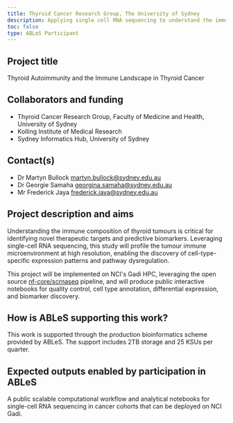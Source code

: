 ```yaml
---
title: Thyroid Cancer Research Group, The University of Sydney
description: Applying single cell RNA sequencing to understand the immune landscape of thyroid cancer, with the goal of identifying therapeutic targets and biomarkers.
toc: false
type: ABLeS Participant
---
```


## Project title

Thyroid Autoimmunity and the Immune Landscape in Thyroid Cancer


## Collaborators and funding

- Thyroid Cancer Research Group, Faculty of Medicine and Health, University of Sydney
- Kolling Institute of Medical Research
- Sydney Informatics Hub, University of Sydney

## Contact(s)

- Dr Martyn Bullock <martyn.bullock@sydney.edu.au>
- Dr Georgie Samaha <georgina.samaha@sydney.edu.au>
- Mr Frederick Jaya <frederick.jaya@sydney.edu.au>

## Project description and aims

Understanding the immune composition of thyroid tumours is critical for identifying novel therapeutic targets and predictive biomarkers. Leveraging single-cell RNA sequencing, this study will profile the tumour immune microenvironment at high resolution, enabling the discovery of cell-type-specific expression patterns and pathway dysregulation.

This project will be implemented on NCI's Gadi HPC, leveraging the open source [nf-core/scrnaseq](https://nf-co.re/scrnaseq) pipeline, and will produce public interactive notebooks for quality control, cell type annotation, differential expression, and biomarker discovery.

## How is ABLeS supporting this work?

This work is supported through the production bioinformatics scheme provided by ABLeS. The support includes 2TB storage and 25 KSUs per quarter.

## Expected outputs enabled by participation in ABLeS

A public scalable computational workflow and analytical notebooks for single-cell RNA sequencing in cancer cohorts that can be deployed on NCI Gadi.

<br/>
